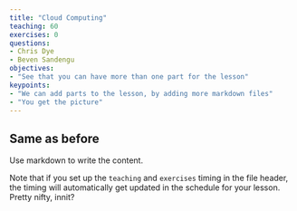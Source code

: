 ```yaml
---
title: "Cloud Computing"
teaching: 60
exercises: 0
questions:
- Chris Dye
- Beven Sandengu
objectives:
- "See that you can have more than one part for the lesson"
keypoints:
- "We can add parts to the lesson, by adding more markdown files"
- "You get the picture"
---
```


## Same as before

Use markdown to write the content.

Note that if you set up the `teaching` and `exercises` timing in the file
header, the timing will automatically get updated in the schedule for your
lesson. Pretty nifty, innit?

